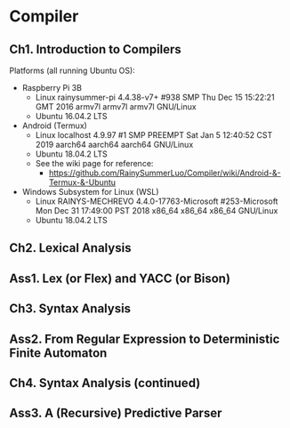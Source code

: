 # Compiler
## Ch1. Introduction to Compilers
Platforms (all running Ubuntu OS): 
- Raspberry Pi 3B <br/>
  - Linux rainysummer-pi 4.4.38-v7+ #938 SMP Thu Dec 15 15:22:21 GMT 2016 armv7l armv7l armv7l GNU/Linux
  - Ubuntu 16.04.2 LTS
- Android (Termux)<br/>
  - Linux localhost 4.9.97 #1 SMP PREEMPT Sat Jan 5 12:40:52 CST 2019 aarch64 aarch64 aarch64 GNU/Linux
  - Ubuntu 18.04.2 LTS 
  - See the wiki page for reference: <br/>
    - https://github.com/RainySummerLuo/Compiler/wiki/Android-&-Termux-&-Ubuntu
- Windows Subsystem for Linux (WSL)
  - Linux RAINYS-MECHREVO 4.4.0-17763-Microsoft #253-Microsoft Mon Dec 31 17:49:00 PST 2018 x86_64 x86_64 x86_64 GNU/Linux
  - Ubuntu 18.04.2 LTS

## Ch2. Lexical Analysis

## Ass1. Lex (or Flex) and YACC (or Bison)

## Ch3. Syntax Analysis

## Ass2. From Regular Expression to Deterministic Finite Automaton

## Ch4. Syntax Analysis (continued)

## Ass3. A (Recursive) Predictive Parser
